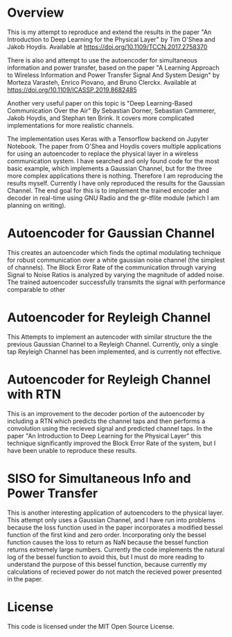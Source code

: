# Overview
This is my attempt to reproduce and extend the results in the paper "An Introduction to Deep Learning for the Physical Layer" by Tim O'Shea and Jakob Hoydis. Available at https://doi.org/10.1109/TCCN.2017.2758370

There is also and attempt to use the autoencoder for simultaneous information and power transfer, based on the paper "A Learning Approach to Wireless Information and Power Transfer Signal And System Design" by Morteza Varasteh, Enrico Piovano, and Bruno Clerckx. Available at https://doi.org/10.1109/ICASSP.2019.8682485

Another very useful paper on this topic is "Deep Learning-Based Communication Over the Air" By Sebastian Dorner, Sebastian Cammerer, Jakob Hoydis, and Stephan ten Brink. It covers more complicated implementations for more realistic channels.

The implementation uses Keras with a Tensorflow backend on Jupyter Notebook. The paper from O'Shea and Hoydis covers multiple applications for using an autoencoder to replace the physical layer in a wireless communication system. I have searched and only found code for the most basic example, which implements a Gaussian Channel, but for the three more complex applications there is nothing. Therefore I am reproducing the results myself. Currently I have only reproduced the results for the Gaussian Channel. The end goal for this is to implement the trained encoder and decoder in real-time using GNU Radio and the gr-tflite module (which I am planning on writing).

# Autoencoder for Gaussian Channel
This creates an autoencoder which finds the optimal modulating technique for robust communication over a white gaussian noise channel (the simplest of channels). The Block Error Rate of the communication through varying Signal to Noise Ratios is analyzed by varying the magnitude of added noise. The trained autoencoder successfully transmits the signal with performance comparable to other 

# Autoencoder for Reyleigh Channel
This Attempts to implement an autencoder with similar structure the the previous Gaussian Channel to a Reyleigh Channel. Currently, only a single tap Reyleigh Channel has been implemented, and is currently not effective.

# Autoencoder for Reyleigh Channel with RTN
This is an improvement to the decoder portion of the autoencoder by including a RTN which predicts the channel taps and then performs a convolution using the recieved signal and predicted channel taps. In the paper "An Introduction to Deep Learning for the Physical Layer" this technique significantly improved the Block Error Rate of the system, but I have been unable to reproduce these results.

# SISO for Simultaneous Info and Power Transfer
This is another interesting application of autoencoders to the physical layer. This attempt only uses a Gaussian Channel, and I have run into problems because the loss function used in the paper incorporates a modified bessel function of the first kind and zero order. Incorporating only the bessel function causes the loss to return as NaN because the bessel function returns extremely large numbers. Currently the code implements the natural log of the bessel function to avoid this, but I must do more reading to understand the purpose of this bessel function, because currently my calculations of recieved power do not match the recieved power presented in the paper.

# License
This code is licensed under the MIT Open Source License.
